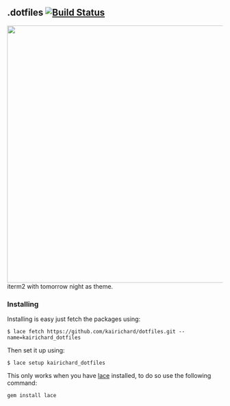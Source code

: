 ## .dotfiles [![Build Status](https://travis-ci.org/kairichard/dotfiles.svg?branch=master)](https://travis-ci.org/kairichard/dotfiles)

<img src="https://github.com/kairichard/dotfiles/raw/master/preview.png" width=600>
iterm2 with tomorrow night as theme.


### Installing 
Installing is easy just fetch the packages using:

```
$ lace fetch https://github.com/kairichard/dotfiles.git --name=kairichard_dotfiles
```

Then set it up using:

```
$ lace setup kairichard_dotfiles
```

This only works when you have [lace](https://github.com/kairichard/lace) installed, to do so use the following command:

```
gem install lace
```
